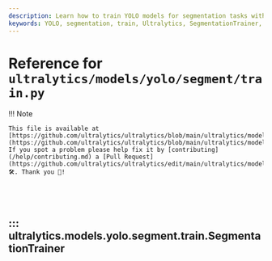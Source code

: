 ```yaml
---
description: Learn how to train YOLO models for segmentation tasks with Ultralytics. Explore the SegmentationTrainer class and its functionalities.
keywords: YOLO, segmentation, train, Ultralytics, SegmentationTrainer, Python, machine learning, deep learning, tutorials
---
```


# Reference for `ultralytics/models/yolo/segment/train.py`

!!! Note

    This file is available at [https://github.com/ultralytics/ultralytics/blob/main/ultralytics/models/yolo/segment/train.py](https://github.com/ultralytics/ultralytics/blob/main/ultralytics/models/yolo/segment/train.py). If you spot a problem please help fix it by [contributing](/help/contributing.md) a [Pull Request](https://github.com/ultralytics/ultralytics/edit/main/ultralytics/models/yolo/segment/train.py) 🛠️. Thank you 🙏!

<br><br>

## ::: ultralytics.models.yolo.segment.train.SegmentationTrainer

<br><br>